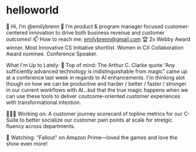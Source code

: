 # helloworld

👋 Hi, I’m @emilybrenn
🦄 I’m product & program manager focused customer-centered innovation to drive both business revenue and customer outcomes!
📫 How to reach me: emilybrenn@gmail.com
🏆 2x Webby Award winner. Most Innovative CS Initiative shortlist. Women in CX Collaboration Award nominee. Conference Speaker.

What I'm Up to Lately:
🎩 Top of mind: The Arthur C. Clarke quote “Any sufficiently advanced technology is indistinguishable from magic” came up at a conference last week in regards to AI enhancements. I'm thinking alot though on how we can be productive and harder / better / faster / stronger in our current workflows with AI…but that the true magic happens when we can use these tools to deliver coutcome-oriented customer experiences with transformational intention.
  
👩🏻‍💻 Working on: A customer journey scorecard of topline metrics for our C-Suite to better socialize our customer pain points at scale for stretgic fluency across departments.

🍿 Watching: "Fallout" on Amazon Prime—loved the games and love the show even more!
